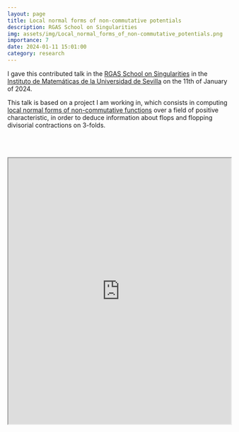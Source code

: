 ```yaml
---
layout: page
title: Local normal forms of non-commutative potentials
description: RGAS School on Singularities
img: assets/img/Local_normal_forms_of_non-commutative_potentials.png
importance: 7
date: 2024-01-11 15:01:00
category: research
---
```


I gave this contributed talk in the <a href="https://sites.google.com/view/sevillargas">RGAS School on Singularities</a> in the <a href="https://www.imus.us.es/www/">Instituto de Matemáticas de la Universidad de Sevilla</a> on the 11th of January of 2024.

This talk is based on a project I am working in, which consists in computing <a href="https://arxiv.org/abs/2111.05900">local normal forms of non-commutative functions</a> over a field of positive characteristic, in order to deduce information about flops and flopping divisorial contractions on 3-folds.

<div style="padding-bottom: 100px; padding-top: 50px;">
<iframe src="https://drive.google.com/file/d/1tpNt8sTfzEuR6-nUq24-ucu54i8rLnPi/preview" width="100%" height="600px" allow="autoplay"></iframe>
</div>
